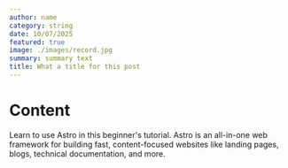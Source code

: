 ```yaml
---
author: name
category: string
date: 10/07/2025
featured: true 
image: ./images/record.jpg
summary: summary text
title: What a title for this post
---
```


# Content
Learn to use Astro in this beginner's tutorial. Astro is an all-in-one web framework for building fast, content-focused websites like landing pages, blogs, technical documentation, and more.